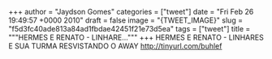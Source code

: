 
+++
author = "Jaydson Gomes"
categories = ["tweet"]
date = "Fri Feb 26 19:49:57 +0000 2010"
draft = false
image = "{TWEET_IMAGE}"
slug = "f5d3fc40ade813a84ad1fbdae42451f21e73d5ea"
tags = ["tweet"]
title = """HERMES E RENATO - LINHARE..."""
+++
HERMES E RENATO - LINHARES E SUA TURMA RESVISTANDO O AWAY http://tinyurl.com/buhlef

